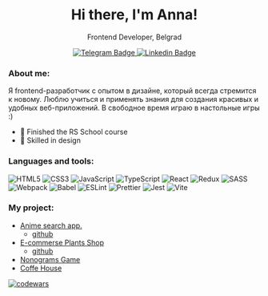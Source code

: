 <div id= 'header' align= 'center'>
<h1>Hi there, I'm Anna!</h1>
<p>Frontend Developer, Belgrad</p>
</div>

<div id= 'social' align= 'center' >
    <a href="https://t.me/annkainova">
    <img alt="Telegram Badge" src="https://img.shields.io/badge/Telegaram-6A9CFD">
    </a>
      <a href="https://www.linkedin.com/in/annkainova/">
    <img alt="Linkedin Badge" src="https://img.shields.io/badge/Linkedin-AEE4FF">
    </a>
</div>

### About me:

Я frontend-разработчик c опытом в дизайне, который всегда стремится к новому. Люблю учиться и применять знания для создания красивых и удобных веб-приложений. В свободное время играю в настольные игры :)

- 🦄 Finished the RS School course
- 🌸 Skilled in design

### Languages and tools:

![HTML5](https://img.shields.io/badge/HTML5-E34F26?style=for-the-badge&logo=html5&logoColor=white)
![CSS3](https://img.shields.io/badge/CSS3-1572B6?style=for-the-badge&logo=css3&logoColor=white)
![JavaScript](https://img.shields.io/badge/JavaScript-F7DF1E?style=for-the-badge&logo=javascript&logoColor=black)
![TypeScript](https://img.shields.io/badge/TypeScript-007ACC?style=for-the-badge&logo=typescript&logoColor=white)
![React](https://img.shields.io/badge/react-%2320232a.svg?style=for-the-badge&logo=react&logoColor=%2361DAFB)
![Redux](https://img.shields.io/badge/Redux-593d88?style=for-the-badge&logo=redux&logoColor=white)
![SASS](https://img.shields.io/badge/SASS-CC6699?style=for-the-badge&logo=sass&logoColor=white)
![Webpack](https://img.shields.io/badge/Webpack-8DD6F9?style=for-the-badge&logo=webpack&logoColor=black)
![Babel](https://img.shields.io/badge/Babel-F9DC3E?style=for-the-badge&logo=babel&logoColor=black)
![ESLint](https://img.shields.io/badge/ESLint-4B32C3?style=for-the-badge&logo=eslint&logoColor=white)
![Prettier](https://img.shields.io/badge/Prettier-F7B93E?style=for-the-badge&logo=prettier&logoColor=black)
![Jest](https://img.shields.io/badge/Jest-C21325?style=for-the-badge&logo=jest&logoColor=white)
![Vite](https://img.shields.io/badge/Vite-646CFF?style=for-the-badge&logo=vite&logoColor=white)

### My project:

- [Anime search app.](https://yes-to-plants.netlify.app/)
   - [github](https://github.com/annkainova/rs-react)
- [E-commerse Plants Shop]([https://yes-to-plants.netlify.app/](https://anime-search-rs.netlify.app)) 
   - [github]([https://github.com/annkainova/rs-react](https://github.com/D4n1el13and37/e-commerce-app))
- [Nonograms Game](https://rolling-scopes-school.github.io/annkainova-JSFE2023Q4/nonograms/index.html)
- [Coffe House](https://rolling-scopes-school.github.io/annkainova-JSFE2023Q4/coffee-house/index.html)

[![codewars](https://www.codewars.com/users/annkainova/badges/small)](https://www.codewars.com/users/annkainova)

<!--
**annkainova/annkainova** is a ✨ _special_ ✨ repository because its `README.md` (this file) appears on your GitHub profile.

Here are some ideas to get you started:

- 🔭 I’m currently working on ...
- 🌱 I’m currently learning ...
- 👯 I’m looking to collaborate on ...
- 🤔 I’m looking for help with ...
- 💬 Ask me about ...
- 📫 How to reach me: ...
- 😄 Pronouns: ...
- ⚡ Fun fact: ...
-->
